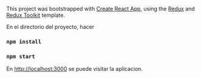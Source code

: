 This project was bootstrapped with [Create React App](https://github.com/facebook/create-react-app), using the [Redux](https://redux.js.org/) and [Redux Toolkit](https://redux-toolkit.js.org/) template.

En el directorio del proyecto, hacer

### `npm install`
### `npm start`

En [http://localhost:3000](http://localhost:3000) se puede visitar la aplicacion.

